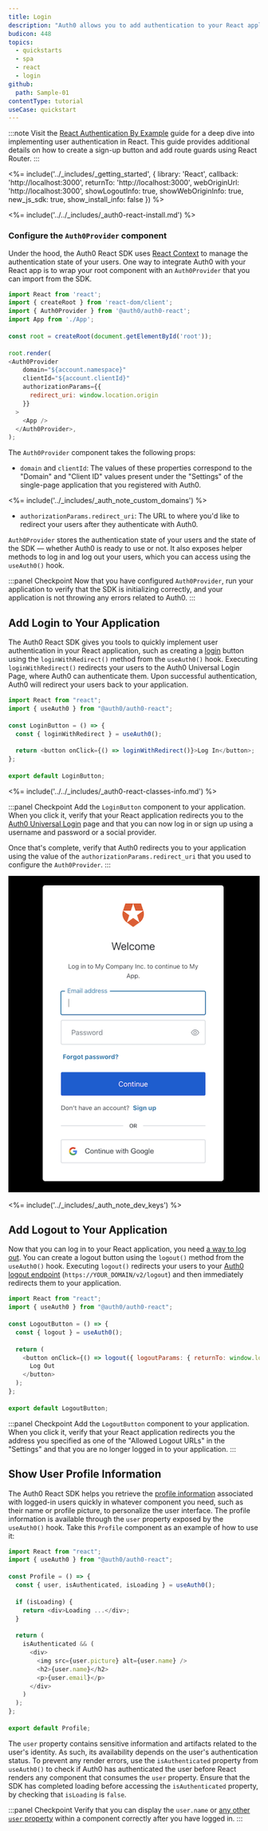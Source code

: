 ```yaml
---
title: Login
description: "Auth0 allows you to add authentication to your React application quickly and to gain access to user profile information. This guide demonstrates how to integrate Auth0 with any new or existing React application using the Auth0 React SDK."
budicon: 448
topics:
  - quickstarts
  - spa
  - react
  - login
github:
  path: Sample-01
contentType: tutorial
useCase: quickstart
---
```

<!-- markdownlint-disable MD002 MD034 MD041 -->

:::note
Visit the <a href="https://developer.auth0.com/resources/guides/spa/react/basic-authentication" target="_blank">React Authentication By Example</a> guide for a deep dive into implementing user authentication in React. This guide provides additional details on how to create a sign-up button and add route guards using React Router.
:::

<%= include('../_includes/_getting_started', { library: 'React', callback: 'http://localhost:3000', returnTo: 'http://localhost:3000', webOriginUrl: 'http://localhost:3000', showLogoutInfo: true, showWebOriginInfo: true, new_js_sdk: true, show_install_info: false }) %>

<%= include('../../_includes/_auth0-react-install.md') %>

### Configure the `Auth0Provider` component

Under the hood, the Auth0 React SDK uses <a href="https://reactjs.org/docs/context.html" target="_blank">React Context</a> to manage the authentication state of your users. One way to integrate Auth0 with your React app is to wrap your root component with an `Auth0Provider` that you can import from the SDK.

```javascript
import React from 'react';
import { createRoot } from 'react-dom/client';
import { Auth0Provider } from '@auth0/auth0-react';
import App from './App';

const root = createRoot(document.getElementById('root'));

root.render(
<Auth0Provider
    domain="${account.namespace}"
    clientId="${account.clientId}"
    authorizationParams={{
      redirect_uri: window.location.origin
    }}
  >
    <App />
  </Auth0Provider>,
);
```

The `Auth0Provider` component takes the following props:

- `domain` and `clientId`: The values of these properties correspond to the "Domain" and "Client ID" values present under the "Settings" of the single-page application that you registered with Auth0.

<%= include('../_includes/_auth_note_custom_domains') %>

- `authorizationParams.redirect_uri`: The URL to where you'd like to redirect your users after they authenticate with Auth0.

`Auth0Provider` stores the authentication state of your users and the state of the SDK &mdash; whether Auth0 is ready to use or not. It also exposes helper methods to log in and log out your users, which you can access using the `useAuth0()` hook.

:::panel Checkpoint
Now that you have configured `Auth0Provider`, run your application to verify that the SDK is initializing correctly, and your application is not throwing any errors related to Auth0.
:::

## Add Login to Your Application

The Auth0 React SDK gives you tools to quickly implement user authentication in your React application, such as creating a <a href="https://auth0.com/docs/login" target="_blank">login</a> button using the `loginWithRedirect()` method from the `useAuth0()` hook. Executing `loginWithRedirect()` redirects your users to the Auth0 Universal Login Page, where Auth0 can authenticate them. Upon successful authentication, Auth0 will redirect your users back to your application.

```javascript
import React from "react";
import { useAuth0 } from "@auth0/auth0-react";

const LoginButton = () => {
  const { loginWithRedirect } = useAuth0();

  return <button onClick={() => loginWithRedirect()}>Log In</button>;
};

export default LoginButton;
```

<%= include('../../_includes/_auth0-react-classes-info.md') %>

:::panel Checkpoint
Add the `LoginButton` component to your application. When you click it, verify that your React application redirects you to the <a href="https://auth0.com/universal-login" target="_blank">Auth0 Universal Login</a> page and that you can now log in or sign up using a username and password or a social provider.

Once that's complete, verify that Auth0 redirects you to your application using the value of the `authorizationParams.redirect_uri` that you used to configure the `Auth0Provider`.
:::

![Auth0 Universal Login](/media/quickstarts/universal-login.png)

<%= include('../_includes/_auth_note_dev_keys') %>

## Add Logout to Your Application

Now that you can log in to your React application, you need <a href="https://auth0.com/docs/logout/guides/logout-auth0" target="_blank">a way to log out</a>. You can create a logout button using the `logout()` method from the `useAuth0()` hook. Executing `logout()` redirects your users to your <a href="https://auth0.com/docs/api/authentication?javascript#logout" target="_blank">Auth0 logout endpoint</a> (`https://YOUR_DOMAIN/v2/logout`) and then immediately redirects them to your application.

```javascript
import React from "react";
import { useAuth0 } from "@auth0/auth0-react";

const LogoutButton = () => {
  const { logout } = useAuth0();

  return (
    <button onClick={() => logout({ logoutParams: { returnTo: window.location.origin } })}>
      Log Out
    </button>
  );
};

export default LogoutButton;
```

:::panel Checkpoint
Add the `LogoutButton` component to your application. When you click it, verify that your React application redirects you the address you specified as one of the "Allowed Logout URLs" in the "Settings" and that you are no longer logged in to your application.
:::

## Show User Profile Information

The Auth0 React SDK helps you retrieve the <a href="https://auth0.com/docs/users/concepts/overview-user-profile" target="_blank">profile information</a> associated with logged-in users quickly in whatever component you need, such as their name or profile picture, to personalize the user interface. The profile information is available through the `user` property exposed by the `useAuth0()` hook. Take this `Profile` component as an example of how to use it:

```javascript
import React from "react";
import { useAuth0 } from "@auth0/auth0-react";

const Profile = () => {
  const { user, isAuthenticated, isLoading } = useAuth0();

  if (isLoading) {
    return <div>Loading ...</div>;
  }

  return (
    isAuthenticated && (
      <div>
        <img src={user.picture} alt={user.name} />
        <h2>{user.name}</h2>
        <p>{user.email}</p>
      </div>
    )
  );
};

export default Profile;
```

The `user` property contains sensitive information and artifacts related to the user's identity. As such, its availability depends on the user's authentication status. To prevent any render errors, use the `isAuthenticated` property from `useAuth0()` to check if Auth0 has authenticated the user before React renders any component that consumes the `user` property. Ensure that the SDK has completed loading before accessing the `isAuthenticated` property, by checking that `isLoading` is `false`.

:::panel Checkpoint
Verify that you can display the `user.name` or <a href="https://auth0.com/docs/users/references/user-profile-structure#user-profile-attributes" target="_blank">any other `user` property</a> within a component correctly after you have logged in.
:::                                              

